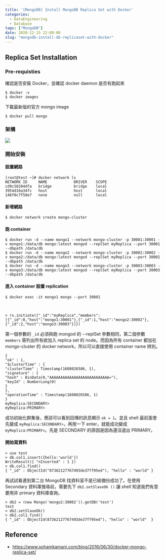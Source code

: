 ```yaml
---
title: '[MongoDB] Install MongoDB Replica Set with Docker'
categories:
  - DataEngineering
  - Database
tags: ["MongoDB"]
date: 2020-12-15 22:09:00
slug: "mongodb-install-db-replicaset-with-docker"
---
```


## Replica Set Installation

### Pre-requisties
確認是否安裝 Docker，並確認 docker daemon 是否有跑起來

<!--more-->

```
$ docker -v
$ docker images
```
下載最新版的官方 mongo image
```
$ docker pull mongo
```

### 架構

![](https://imgur.com/Q9CMsDT.png)

### 開始安裝

#### 設置網路
```
[root@test ~]# docker network ls
NETWORK ID     NAME            DRIVER    SCOPE
cd9c58204dfa   bridge          bridge    local
3954d16a34fc   host            host      local
146f0c7f58e7   none            null      local
```
#### 新增網路
```
$ docker network create mongo-cluster
```
#### 跑 container
```
$ docker run -d --name mongo1 --network mongo-cluster -p 30001:30001 -v mongo1:/data/db mongo:latest mongod --replSet myReplica --port 30001 --dbpath /data/db
$ docker run -d --name mongo2 --network mongo-cluster -p 30002:30002 -v mongo2:/data/db mongo:latest mongod --replSet myReplica --port 30002 --dbpath /data/db
$ docker run -d --name mongo3 --network mongo-cluster -p 30003:30003 -v mongo3:/data/db mongo:latest mongod --replSet myReplica --port 30003 --dbpath /data/db
```
#### 進入 container 設置 replication
```
$ docker exec -it mongo1 mongo --port 30001
```

<br>

```
> rs.initiate({"_id":"myReplica","members":[{"_id":0,"host":"mongo1:30001"},{"_id":1,"host":"mongo2:30002"},{"_id":2,"host":"mongo3:30003"}]})
```

第一個參數的 `_id` 必須與跑 mongod 的 --replSet 參數相同，第二個參數 `members` 需列出所有欲加入 replica set 的 node。而因為所有 container 都加在 mongo-cluster 的 docker network，所以可以直接使用 container name 辨別。
```
{
"ok" : 1,
"$clusterTime" : {
"clusterTime" : Timestamp(1608026586, 1),
"signature" : {
"hash" : BinData(0,"AAAAAAAAAAAAAAAAAAAAAAAAAAA="),
"keyId" : NumberLong(0)
}
},
"operationTime" : Timestamp(1608026586, 1)
}
myReplica:SECONDARY>
myReplica:PRIMARY>
```
成功初始化群集後，應該可以看到回傳的訊息顯示 `ok = 1`。並且 shell 最前面會先變成 `myReplica:SECONDARY>`，再按一下 enter，就能成功變成 `myReplica:PRIMARY>`。先是 SECONDARY 的原因是因為還沒選出 PRIMARY。

#### 開始寫資料
```
> use test
> db.col1.insert({hello:'world'})
WriteResult({ "nInserted" : 1 })
> db.col1.find()
{ "_id" : ObjectId("87362127767493de37ff95ed"), "hello" : "world" }
```

再試試看連到第二台 MongoDB 找資料室不是已經備份成功了。在使用 Secondary 資料庫搜尋前，需要先下 `db2.setSlaveOk
()` 讓 shell 知道我們有意要用非 primary 資料庫查詢。
```
> db2 = (new Mongo('mongo2:30002')).getDB('test')
test
> db2.setSlaveOk()
> db2.col1.find()
{ "_id" : ObjectId(87362127767493de37ff95ed"), "hello" : "world"  }
```

## Reference
- https://www.sohamkamani.com/blog/2016/06/30/docker-mongo-replica-set/